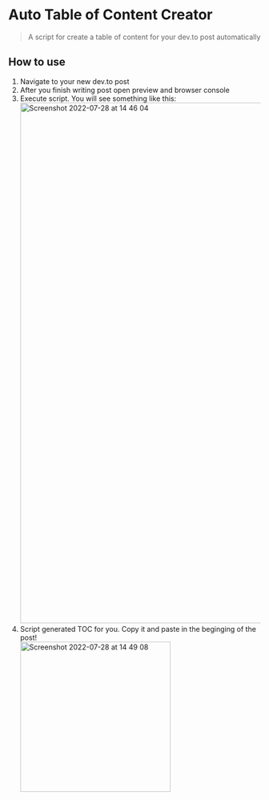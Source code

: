 # Auto Table of Content Creator
> A script for create a table of content for your dev.to post automatically

## How to use
1. Navigate to your new dev.to post
1. After you finish writing post open preview and browser console
1. Execute script. You will see something like this:
    <img width="1040" alt="Screenshot 2022-07-28 at 14 46 04" src="https://user-images.githubusercontent.com/61039123/181497602-4d77657d-2da5-4852-b2ba-c6ae06dd776f.png">
1. Script generated TOC for you. Copy it and paste in the beginging of the post!  
    <img width="300" alt="Screenshot 2022-07-28 at 14 49 08" src="https://user-images.githubusercontent.com/61039123/181497957-584b3dba-30d1-40f2-aefb-e621d691f15a.png">


